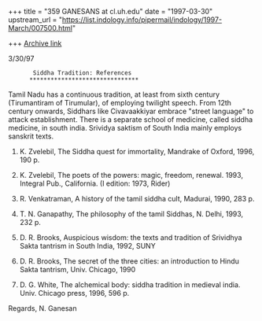 +++
title = "359 GANESANS at cl.uh.edu"
date = "1997-03-30"
upstream_url = "https://list.indology.info/pipermail/indology/1997-March/007500.html"

+++
[Archive link](https://list.indology.info/pipermail/indology/1997-March/007500.html)


3/30/97


           Siddha Tradition: References
          *******************************

Tamil Nadu has a continuous tradition, at least from
sixth century (Tirumantiram of Tirumular), of employing
twilight speech. From 12th century onwards, Siddhars like
Civavaakkiyar embrace "street language" to attack establishment.
There is a separate school of medicine, called siddha medicine,
in south india. Srividya saktism of South India mainly employs
sanskrit texts.

1) K. Zvelebil, The Siddha quest for immortality,
Mandrake of Oxford, 1996, 190 p.

2) K. Zvelebil, The poets of the powers: magic, freedom, renewal.
1993, Integral Pub., California. (I edition: 1973, Rider)

3) R. Venkatraman, A history of the tamil siddha cult,
Madurai, 1990, 283 p.

4) T. N. Ganapathy, The philosophy of the tamil Siddhas,
N. Delhi, 1993, 232 p.

5) D. R. Brooks, Auspicious wisdom: the texts and tradition of Srividhya Sakta
tantrism in South India, 1992, SUNY

6)  D. R. Brooks, The secret of the three cities: an introduction
to Hindu Sakta tantrism, Univ. Chicago, 1990

7) D. G. White, The alchemical body: siddha tradition in medieval
india. Univ. Chicago press, 1996, 596 p.


Regards,
N. Ganesan






